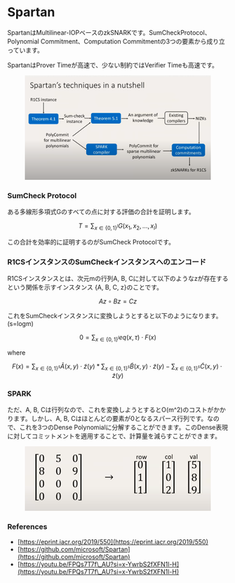 # Spartan

SpartanはMultilinear-IOPベースのzkSNARKです。SumCheckProtocol、Polynomial Commitment、Computation Commitmentの3つの要素から成り立っています。

SpartanはProver Timeが高速で、少ない制約ではVerifier Timeも高速です。

<figure><img src="../.gitbook/assets/スクリーンショット 2024-10-31 18.07.32.png" alt=""><figcaption></figcaption></figure>

### SumCheck Protocol

ある多線形多項式Gのすべての点に対する評価の合計を証明します。

$$
T = \sum _{x \in \{0,1\}^l} G(x_1,x_2,...,x_l)
$$

この合計を効率的に証明するのがSumCheck Protocolです。

### R1CSインスタンスのSumCheckインスタンスへのエンコード

R1CSインスタンスとは、次元mの行列A, B, Cに対して以下のようなzが存在するという関係を示すインスタンス {A, B, C, z}のことです。

$$
Az \circ Bz = Cz
$$

これをSumCheckインスタンスに変換しようとすると以下のようになります。(s=logm)

$$
0 = \sum _{x \in \{0,1\}^l}  eq(x, \tau) \cdot F(x)
$$

where

$$
F(x) =  \sum _{x \in \{0,1\}^s} \tilde{A}(x,y) \cdot \tilde{z}(y) *   \sum _{x \in \{0,1\}^s} \tilde{B}(x,y) \cdot \tilde{z}(y) -  \sum _{x \in \{0,1\}^s} \tilde{C}(x,y) \cdot \tilde{z}(y)
$$

### SPARK

ただ、A, B, Cは行列なので、これを変換しようとするとO(m^2)のコストがかかります。しかし、A, B, Cはほとんどの要素が0となるスパース行列です。なので、これを3つのDense Polynomialに分解することができます。このDense表現に対してコミットメントを適用することで、計算量を減らすことができます。

<figure><img src="../.gitbook/assets/スクリーンショット 2024-10-31 18.24.54.png" alt=""><figcaption></figcaption></figure>

### References

* [https://eprint.iacr.org/2019/550](https://eprint.iacr.org/2019/550)
* [https://github.com/microsoft/Spartan](https://github.com/microsoft/Spartan)
* [https://youtu.be/FPQs7T7f\_AU?si=x-YwrbS2fXFN1l-H](https://youtu.be/FPQs7T7f\_AU?si=x-YwrbS2fXFN1l-H)
